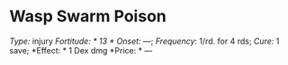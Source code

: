 ﻿---
name: Wasp Swarm Poison
type: injury
fortitude: 13
onset: —
frequency: 1/rd. for 4 rds
effect:
  "1 Dex dmg"
cure: 1 save
price: —
---

# Wasp Swarm Poison
 *Type:* injury
*Fortitude: * 13 * Onset:* —;  *Frequency*: 1/rd. for 4 rds;  *Cure:* 1 save; 
*Effect: * 1 Dex dmg
*Price: * —